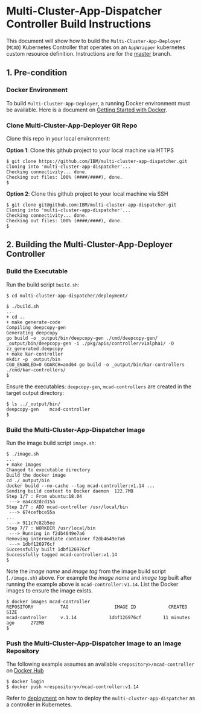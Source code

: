 # Multi-Cluster-App-Dispatcher Controller Build Instructions

This document will show how to build the `Multi-Cluster-App-Deployer` (`MCAD`) Kubernetes Controller that operates on an `AppWrapper` kubernetes custom resource definition. Instructions are for the [master](https://github.com/IBM/multi-cluster-app-dispatcher/tree/master) branch.

## 1. Pre-condition

### Docker Environment

To build `Multi-Cluster-App-Deployer`, a running Docker environment must be available. Here is a document on [Getting Started with Docker](https://www.docker.com/get-started).

### Clone Multi-Cluster-App-Deployer Git Repo

Clone this repo in your local environment:

__Option 1__: Clone this github project to your local machine via HTTPS
```
$ git clone https://github.com/IBM/multi-cluster-app-dispatcher.git
Cloning into 'multi-cluster-app-dispatcher'...
Checking connectivity... done.
Checking out files: 100% (####/####), done.
$
```

__Option 2__: Clone this github project to your local machine via SSH
```
$ git clone git@github.com:IBM/multi-cluster-app-dispatcher.git
Cloning into 'multi-cluster-app-dispatcher'...
Checking connectivity... done.
Checking out files: 100% (####/####), done.
$

```
## 2. Building the Multi-Cluster-App-Deployer Controller

### Build the Executable

Run the build script `build.sh`:
```
$ cd multi-cluster-app-dispatcher/deployment/

$ ./build.sh
...
+ cd ..
+ make generate-code
Compiling deepcopy-gen
Generating deepcopy
go build -o _output/bin/deepcopy-gen ./cmd/deepcopy-gen/
_output/bin/deepcopy-gen -i ./pkg/apis/controller/v1alpha1/ -O zz_generated.deepcopy
+ make kar-controller
mkdir -p _output/bin
CGO_ENABLED=0 GOARCH=amd64 go build -o _output/bin/kar-controllers ./cmd/kar-controllers/
$
```

Ensure the executables: `deepcopy-gen`, `mcad-controllers`  are created in the target output directory:
```
$ ls ../_output/bin/
deepcopy-gen	mcad-controller
$
```

### Build the Multi-Cluster-App-Dispatcher Image

Run the image build script `image.sh`:

```
$ ./image.sh
...
+ make images
Changed to executable directory
Build the docker image
cd ./_output/bin
docker build --no-cache --tag mcad-controller:v1.14 ...
Sending build context to Docker daemon  122.7MB
Step 1/7 : From ubuntu:18.04
 ---> ea4c82dcd15a
Step 2/7 : ADD mcad-controller /usr/local/bin
 ---> 674cefbce55a
...
 ---> 911c7c82b5ee
Step 7/7 : WORKDIR /usr/local/bin
 ---> Running in f2db4649e7a6
Removing intermediate container f2db4649e7a6
 ---> 1dbf126976cf
Successfully built 1dbf126976cf
Successfully tagged mcad-controller:v1.14
$
```

Note the *image name* and *image tag* from the image build script (`./image.sh`) above.  For example the *image name* and *image tag* built after running the example above is `mcad-controller:v1.14`.  List the Docker images to ensure the image exists.

```
$ docker images mcad-controller
REPOSITORY          TAG                 IMAGE ID            CREATED             SIZE
mcad-controller     v.1.14            1dbf126976cf        11 minutes ago      272MB
$
```
### Push the Multi-Cluster-App-Dispatcher Image to an Image Repository
The following example assumes an available `<repository>/mcad-controller` on [Docker Hub](https://hub.docker.com)
```
$ docker login
$ docker push <respository>/mcad-controller:v1.14
```

Refer to [deployment](../deploy/deployment.md) on how to deploy the `multi-cluster-app-dispatcher` as a controller in Kubernetes.
